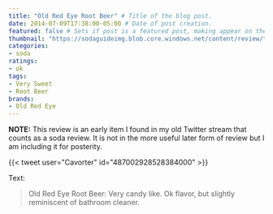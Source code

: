 ```yaml
---
title: "Old Red Eye Root Beer" # Title of the blog post.
date: 2014-07-09T17:38:00-05:00 # Date of post creation.
featured: false # Sets if post is a featured post, making appear on the home page side bar.
thumbnail: "https://sodaguideimg.blob.core.windows.net/content/review/thumbs/old-red-eye-root-beer.jpg" # Sets thumbnail image appearing inside card on homepage.
categories:
- soda
ratings:
- ok
tags:
- Very Sweet
- Root Beer
brands:
- Old Red Eye
---
```


**NOTE:** This review is an early item I found in my old Twitter stream that counts as a soda review. It is not in the more useful later form of review but I am including it for posterity.

{{< tweet user="Cavorter" id="487002928528384000" >}}

Text:
> Old Red Eye Root Beer: Very candy like. Ok flavor, but slightly reminiscent of bathroom cleaner.